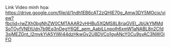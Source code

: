 Link Video minh họa:
https://drive.google.com/file/d/1ndh1EB6cAT2zQHIE70g_Amw3DY5MOcix/view?fbclid=IwZXh0bgNhZW0CMTAAAR2vHHBu5XQMS8L8riaGVEl_JbUkYMMdSoTOyfVNEtUdn7b9Eq3nDegY6QE_aem_AabiLLnpolh6xmW1aNABL8n2Cfd3sjMEZGnt_I2mvkYjA5YiWj44dzHkwGy2U8DVCo1gvANcY0Cu9svAC3NWOiFO

